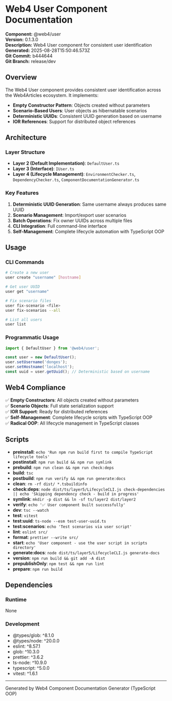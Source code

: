 # Web4 User Component Documentation

**Component:** @web4/user  
**Version:** 0.1.3.0  
**Description:** Web4 User component for consistent user identification  
**Generated:** 2025-08-28T15:50:46.573Z  
**Git Commit:** b444644  
**Git Branch:** release/dev

## Overview

The Web4 User component provides consistent user identification across the Web4Articles ecosystem. It implements:

- **Empty Constructor Pattern**: Objects created without parameters
- **Scenario-Based Users**: User objects as hibernatable scenarios
- **Deterministic UUIDs**: Consistent UUID generation based on username
- **IOR References**: Support for distributed object references

## Architecture

### Layer Structure
- **Layer 2 (Default Implementation)**: `DefaultUser.ts`
- **Layer 3 (Interface)**: `IUser.ts`
- **Layer 4 (Lifecycle Management)**: `EnvironmentChecker.ts`, `DependencyChecker.ts`, `ComponentDocumentationGenerator.ts`

### Key Features
1. **Deterministic UUID Generation**: Same username always produces same UUID
2. **Scenario Management**: Import/export user scenarios
3. **Batch Operations**: Fix owner UUIDs across multiple files
4. **CLI Integration**: Full command-line interface
5. **Self-Management**: Complete lifecycle automation with TypeScript OOP

## Usage

### CLI Commands
```bash
# Create a new user
user create "username" [hostname]

# Get user UUID
user get "username"

# Fix scenario files
user fix-scenario <file>
user fix-scenarios --all

# List all users
user list
```

### Programmatic Usage
```typescript
import { DefaultUser } from '@web4/user';

const user = new DefaultUser();
user.setUsername('donges');
user.setHostname('localhost');
const uuid = user.getUuid(); // Deterministic based on username
```

## Web4 Compliance

✅ **Empty Constructors**: All objects created without parameters  
✅ **Scenario Objects**: Full state serialization support  
✅ **IOR Support**: Ready for distributed references  
✅ **Self-Management**: Complete lifecycle scripts with TypeScript OOP  
✅ **Radical OOP**: All lifecycle management in TypeScript classes  

## Scripts

- **preinstall**: `echo 'Run npm run build first to compile TypeScript lifecycle tools'`
- **postinstall**: `npm run build && npm run symlink`
- **prebuild**: `npm run clean && npm run check:deps`
- **build**: `tsc`
- **postbuild**: `npm run verify && npm run generate:docs`
- **clean**: `rm -rf dist/ *.tsbuildinfo`
- **check:deps**: `node dist/ts/layer5/LifecycleCLI.js check-dependencies || echo 'Skipping dependency check - build in progress'`
- **symlink**: `mkdir -p dist && ln -sf ts/layer2 dist/layer2`
- **verify**: `echo '✅ User component built successfully'`
- **dev**: `tsc --watch`
- **test**: `vitest`
- **test:uuid**: `ts-node --esm test-user-uuid.ts`
- **test:scenarios**: `echo 'Test scenarios via user script'`
- **lint**: `eslint src/`
- **format**: `prettier --write src/`
- **start**: `echo 'User component - use the user script in scripts directory'`
- **generate:docs**: `node dist/ts/layer5/LifecycleCLI.js generate-docs`
- **version**: `npm run build && git add -A dist`
- **prepublishOnly**: `npm test && npm run lint`
- **prepare**: `npm run build`

## Dependencies

### Runtime
None

### Development
- @types/glob: ^8.1.0
- @types/node: ^20.0.0
- eslint: ^8.57.1
- glob: ^10.3.0
- prettier: ^3.6.2
- ts-node: ^10.9.0
- typescript: ^5.0.0
- vitest: ^1.6.1

---

Generated by Web4 Component Documentation Generator (TypeScript OOP)
